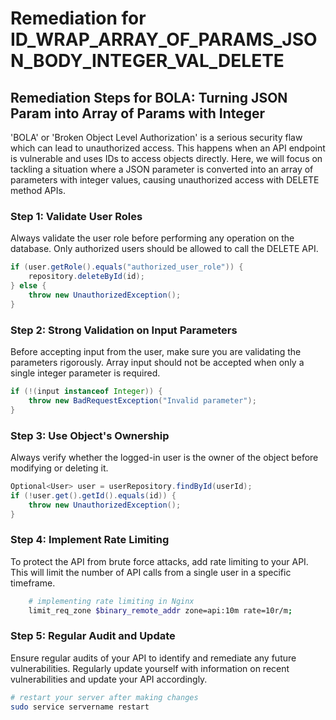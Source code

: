 # Remediation for ID_WRAP_ARRAY_OF_PARAMS_JSON_BODY_INTEGER_VAL_DELETE

## Remediation Steps for BOLA: Turning JSON Param into Array of Params with Integer

'BOLA' or 'Broken Object Level Authorization' is a serious security flaw which can lead to unauthorized access. This happens when an API endpoint is vulnerable and uses IDs to access objects directly. Here, we will focus on tackling a situation where a JSON parameter is converted into an array of parameters with integer values, causing unauthorized access with DELETE method APIs.

### Step 1: Validate User Roles

Always validate the user role before performing any operation on the database. Only authorized users should be allowed to call the DELETE API.

```java
if (user.getRole().equals("authorized_user_role")) {
    repository.deleteById(id);
} else {
    throw new UnauthorizedException();
}
```

### Step 2: Strong Validation on Input Parameters
Before accepting input from the user, make sure you are validating the parameters rigorously. Array input should not be accepted when only a single integer parameter is required. 

```java
if (!(input instanceof Integer)) {
    throw new BadRequestException("Invalid parameter");
}
```

### Step 3: Use Object's Ownership
Always verify whether the logged-in user is the owner of the object before modifying or deleting it.

```java
Optional<User> user = userRepository.findById(userId);
if (!user.get().getId().equals(id)) {
    throw new UnauthorizedException();
}
```

### Step 4: Implement Rate Limiting
To protect the API from brute force attacks, add rate limiting to your API. This will limit the number of API calls from a single user in a specific timeframe.

```bash
    # implementing rate limiting in Nginx
    limit_req_zone $binary_remote_addr zone=api:10m rate=10r/m;
```

### Step 5: Regular Audit and Update
Ensure regular audits of your API to identify and remediate any future vulnerabilities. Regularly update yourself with information on recent vulnerabilities and update your API accordingly. 

```bash
# restart your server after making changes
sudo service servername restart
```